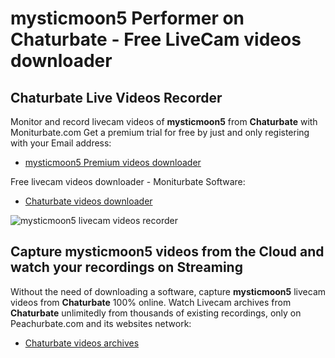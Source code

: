 # mysticmoon5 Performer on Chaturbate - Free LiveCam videos downloader

## Chaturbate Live Videos Recorder

Monitor and record livecam videos of **mysticmoon5** from **Chaturbate** with Moniturbate.com
Get a premium trial for free by just and only registering with your Email address:
* [mysticmoon5 Premium videos downloader](https://moniturbate.com/request-demo-licence-key.html)

Free livecam videos downloader - Moniturbate Software:
* [Chaturbate videos downloader](https://moniturbate.com/moniturbate-download-software.html)

![mysticmoon5 livecam videos recorder](https://peachurnet.com/templates/moniturbate-software.png)


## Capture mysticmoon5 videos from the Cloud and watch your recordings on Streaming

Without the need of downloading a software, capture **mysticmoon5** livecam videos from **Chaturbate** 100% online.
Watch Livecam archives from **Chaturbate** unlimitedly from thousands of existing recordings, only on Peachurbate.com and its websites network:
* [Chaturbate videos archives](https://peachurnet.com/)